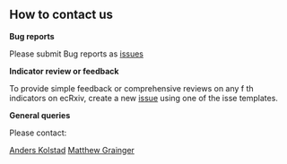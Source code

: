## How to contact us

**Bug reports**

Please submit Bug reports as [issues](https://github.com/NINAnor/ecRxiv/issues)

**Indicator review or feedback**

To provide simple feedback or comprehensive reviews on any f th indicators on ecRxiv, 
create a new [issue](https://github.com/NINAnor/ecRxiv/issues/new/choose) using one of the isse templates.

**General queries**

Please contact:

[Anders Kolstad](anders.kolstad@nina.no)
[Matthew Grainger](matthew.grainger@nina.no)


